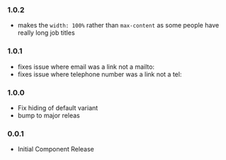### 1.0.2

- makes the `width: 100%` rather than `max-content` as some people have really long job titles

### 1.0.1

- fixes issue where email was a link not a mailto:
- fixes issue where telephone number was a link not a tel:

### 1.0.0

- Fix hiding of default variant
- bump to major releas

### 0.0.1

- Initial Component Release
